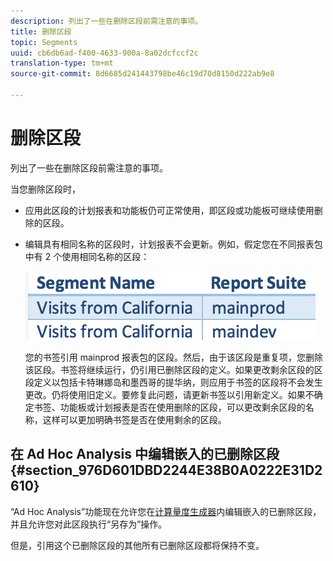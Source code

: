 ```yaml
---
description: 列出了一些在删除区段前需注意的事项。
title: 删除区段
topic: Segments
uuid: cb6db6ad-f400-4633-900a-8a02dcfccf2c
translation-type: tm+mt
source-git-commit: 8d6685d241443798be46c19d70d8150d222ab9e8

---
```



# 删除区段

列出了一些在删除区段前需注意的事项。

当您删除区段时，

* 应用此区段的计划报表和功能板仍可正常使用，即区段或功能板可继续使用删除的区段。
* 编辑具有相同名称的区段时，计划报表不会更新。例如，假定您在不同报表包中有 2 个使用相同名称的区段：

   ![](assets/duplicate_seg_names.png)

   您的书签引用 mainprod 报表包的区段。然后，由于该区段是重复项，您删除该区段。书签将继续运行，仍引用已删除区段的定义。如果更改剩余区段的区段定义以包括卡特琳娜岛和墨西哥的提华纳，则应用于书签的区段将不会发生更改。仍将使用旧定义。要修复此问题，请更新书签以引用新定义。如果不确定书签、功能板或计划报表是否在使用删除的区段，可以更改剩余区段的名称，这样可以更加明确书签是否在使用剩余的区段。

## 在 Ad Hoc Analysis 中编辑嵌入的已删除区段 {#section_976D601DBD2244E38B0A0222E31D2610}

“Ad Hoc Analysis”功能现在允许您在[计算量度生成器](https://docs.adobe.com/content/help/zh-Hans/analytics/components/calculated-metrics/cm-overview.html)内编辑嵌入的已删除区段，并且允许您对此区段执行“另存为”操作。

但是，引用这个已删除区段的其他所有已删除区段都将保持不变。
